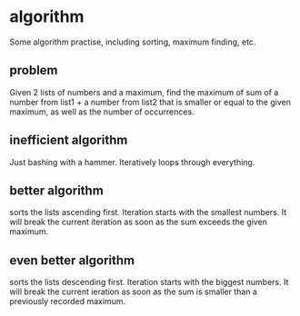 # algorithm
Some algorithm practise, including sorting, maximum finding, etc.

## problem
Given 2 lists of numbers and a maximum, find the maximum of sum of a number from list1 + a number from list2 that is smaller or equal to the given maximum, as well as the number of occurrences.

## inefficient algorithm
Just bashing with a hammer. Iteratively loops through everything.

## better algorithm
sorts the lists ascending first. Iteration starts with the smallest numbers. It will break the current iteration as soon as the sum exceeds the given maximum.

## even better algorithm
sorts the lists descending first. Iteration starts with the biggest numbers. It will break the current ieration as soon as the sum is smaller than a previously recorded maximum.
